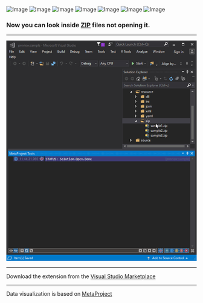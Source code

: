 ![Image](https://img.shields.io/github/license/viacheslav-lozinskyi/Preview-ZIP)
![Image](https://img.shields.io/github/issues/viacheslav-lozinskyi/Preview-ZIP)
![Image](https://img.shields.io/github/stars/viacheslav-lozinskyi/Preview-ZIP)
![Image](https://img.shields.io/github/languages/code-size/viacheslav-lozinskyi/Preview-ZIP)
![Image](https://img.shields.io/badge/VS-2019-blueviolet)
![Image](https://img.shields.io/badge/VS-2017-blueviolet)
![Image](https://img.shields.io/badge/VS-2015-blueviolet)

### Now you can look inside [ZIP](https://en.wikipedia.org/wiki/Zip_(file_format)) files not opening it.
---

![Image](resource/video/Presentation1.gif)

---
Download the extension from the [Visual Studio Marketplace](https://marketplace.visualstudio.com/items?itemName=ViacheslavLozinskyi.Preview-ZIP)

---
Data visualization is based on [MetaProject](https://marketplace.visualstudio.com/items?itemName=ViacheslavLozinskyi.MetaProject)
